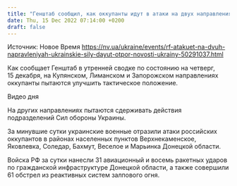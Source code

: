 ```yaml
---
title: "Генштаб сообщил, как оккупанты идут в атаки на двух направлениях: где ВСУ дали отпор"
date: Thu, 15 Dec 2022 07:14:00 +0200
draft: false
---
```

Источник: Новое Время https://nv.ua/ukraine/events/rf-atakuet-na-dvuh-napravleniyah-ukrainskie-sily-dayut-otpor-novosti-ukrainy-50291037.html


Как сообщает Генштаб в утренней сводке по состоянию на четверг, 15 декабря, на Купянском, Лиманском и Запорожском направлениях оккупанты пытаются улучшить тактическое положение.

 Видео дня   

На других направлениях пытаются сдерживать действия подразделений Сил обороны Украины.

За минувшие сутки украинские военные отразили атаки российских оккупантов в районах населенных пунктов Верхнекаменское, Яковлевка, Соледар, Бахмут, Веселое и Марьинка Донецкой области.

Войска РФ за сутки нанесли 31 авиационный и восемь ракетных ударов по гражданской инфраструктуре Донецкой области, а также совершили 61 обстрел из реактивных систем залпового огня.
